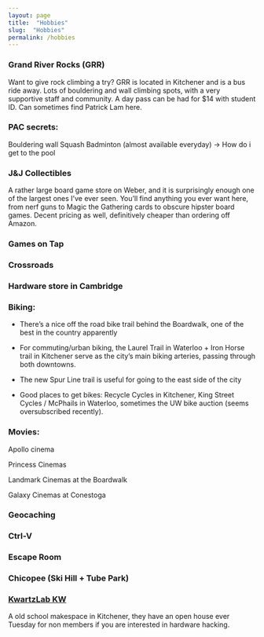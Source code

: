 ```yaml
---
layout: page
title:  "Hobbies"
slug:  "Hobbies"
permalink: /hobbies
---
```


### Grand River Rocks (GRR)
Want to give rock climbing a try? GRR is located in Kitchener and is a bus ride away. Lots of bouldering and wall climbing spots, with a very supportive staff and community. A day pass can be had for $14 with student ID. Can sometimes find Patrick Lam here.

### PAC secrets:
Bouldering wall
Squash
Badminton (almost available everyday)
-> How do i get to the pool

### J&J Collectibles
A rather large board game store on Weber, and it is surprisingly enough one of the largest ones I’ve ever seen. You’ll find anything you ever want here, from nerf guns to Magic the Gathering cards to obscure hipster board games. Decent pricing as well, definitively cheaper than ordering off Amazon.

### Games on Tap
### Crossroads
### Hardware store in Cambridge
### Biking:
- There’s a nice off the road bike trail behind the Boardwalk, one of the best in the country apparently

- For commuting/urban biking, the Laurel Trail in Waterloo + Iron Horse trail in Kitchener serve as the city’s main biking arteries, passing through both downtowns.

- The new Spur Line trail is useful for going to the east side of the city

- Good places to get bikes: Recycle Cycles in Kitchener, King Street Cycles / McPhails in Waterloo, sometimes the UW bike auction (seems oversubscribed recently).

### Movies:
Apollo cinema

Princess Cinemas

Landmark Cinemas at the Boardwalk

Galaxy Cinemas at Conestoga

### Geocaching

### Ctrl-V

### Escape Room

### Chicopee (Ski Hill + Tube Park)

### [KwartzLab KW](http://www.kwartzlab.ca/)
A old school makespace in Kitchener, they have an open house ever Tuesday for non members if you are interested in hardware hacking.
